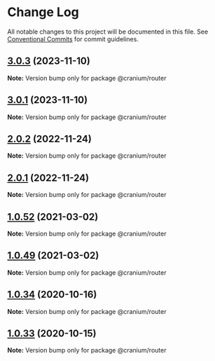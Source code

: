 # Change Log

All notable changes to this project will be documented in this file.
See [Conventional Commits](https://conventionalcommits.org) for commit guidelines.

## [3.0.3](https://github.com/alexgul4enko/bones/compare/v3.0.1...v3.0.3) (2023-11-10)

**Note:** Version bump only for package @cranium/router





## [3.0.1](https://github.com/alexgul4enko/bones/compare/v2.0.3...v3.0.1) (2023-11-10)

**Note:** Version bump only for package @cranium/router





## [2.0.2](https://github.com/alexgul4enko/bones/compare/v1.0.57...v2.0.2) (2022-11-24)

**Note:** Version bump only for package @cranium/router





## [2.0.1](https://github.com/alexgul4enko/bones/compare/v1.0.57...v2.0.1) (2022-11-24)

**Note:** Version bump only for package @cranium/router





## [1.0.52](https://github.com/alexgul4enko/bones/compare/v1.0.51...v1.0.52) (2021-03-02)

**Note:** Version bump only for package @cranium/router





## [1.0.49](https://github.com/alexgul4enko/bones/compare/v1.0.48...v1.0.49) (2021-03-02)

**Note:** Version bump only for package @cranium/router





## [1.0.34](https://github.com/alexgul4enko/bones/compare/v1.0.33...v1.0.34) (2020-10-16)

**Note:** Version bump only for package @cranium/router





## [1.0.33](https://github.com/alexgul4enko/bones/compare/v1.0.32...v1.0.33) (2020-10-15)

**Note:** Version bump only for package @cranium/router

